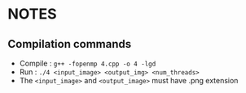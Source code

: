 # NOTES

## Compilation commands

- Compile : `g++ -fopenmp 4.cpp -o 4 -lgd`
- Run     : `./4 <input_image> <output_img> <num_threads>`
- The `<input_image>` and `<output_image>` must have .png extension

